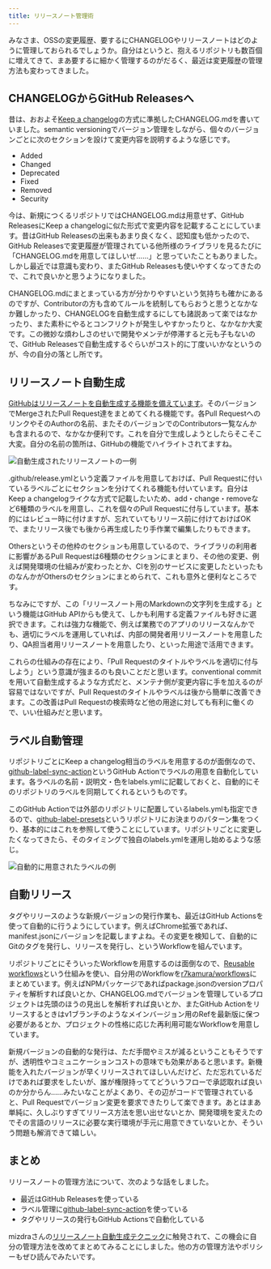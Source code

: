 ```yaml
---
title: リリースノート管理術
---
```

みなさま、OSSの変更履歴、要するにCHANGELOGやリリースノートはどのように管理しておられるでしょうか。自分はというと、抱えるリポジトリも数百個に増えてきて、まあ要するに細かく管理するのがだるく、最近は変更履歴の管理方法も変わってきました。

CHANGELOGからGitHub Releasesへ
---------------------------

昔は、おおよそ[Keep a changelog](https://keepachangelog.com/en/1.0.0/)の方式に準拠したCHANGELOG.mdを書いていました。semantic versioningでバージョン管理をしながら、個々のバージョンごとに次のセクションを設けて変更内容を説明するような感じです。

*   Added
*   Changed
*   Deprecated
*   Fixed
*   Removed
*   Security

今は、新規につくるリポジトリではCHANGELOG.mdは用意せず、GitHub ReleasesにKeep a changelogに似た形式で変更内容を記載することにしています。昔はGitHub Releasesの出来もあまり良くなく、認知度も低かったので、GitHub Releasesで変更履歴が管理されている他所様のライブラリを見るたびに「CHANGELOG.mdを用意してほしいぜ……」と思っていたこともありました。しかし最近では意識も変わり、またGitHub Releasesも使いやすくなってきたので、これで良いかと思うようになりました。

CHANGELOG.mdにまとまっている方が分かりやすいという気持ちも確かにあるのですが、Contributorの方も含めてルールを統制してもらおうと思うとなかなか難しかったり、CHANGELOGを自動生成するにしても諸説あって楽ではなかったり、また素朴にやるとコンフリクトが発生しやすかったりと、なかなか大変です。この微妙な煩わしさのせいで開発やメンテが停滞すると元も子もないので、GitHub Releasesで自動生成するぐらいがコスト的に丁度いいかなというのが、今の自分の落とし所です。

リリースノート自動生成
-----------

[GitHubはリリースノートを自動生成する機能を備えています](https://docs.github.com/en//repositories/releasing-projects-on-github/automatically-generated-release-notes)。そのバージョンでMergeされたPull Request達をまとめてくれる機能です。各Pull RequestへのリンクやそのAuthorの名前、またそのバージョンでのContributors一覧なんかも含まれるので、なかなか便利です。これを自分で生成しようとしたらそこそこ大変。自分の名前の箇所は、GitHubの機能でハイライトされてますね。

![](https://lh3.googleusercontent.com/docs/ADP-6oH19bf_Ks2RIBDlt4xPLExZi2qh2_mW5wWnw6WYjmE3hYWxNMOnebKk_9ISZwYc6sGwM6FrF-mabEggO6_T0SlUXH90MMhfW6W-FSxruz6XhVTFOQZtPo-jghSgcX_DFjSwaP-KGcoZLvNnrdvguHHYyvAZQUZVrKyfyjgkyjQ_E4DG_oLkC-gUPiY55BJaQMA46dii81pj2T13PEgLVOr4eCBcE-r82PBL4XZDnPCbGQl9RuPJwpvNe7_i1WbHPhyU2yMMQn1L_sHG6Ef7eZv_jhrpArs64J_La8hq6S3IAT52IcOVcNrfbl_boyImPwtO3kSA8Jl_d7eCm20leACrFztL0s2R2fVNRMB7Yp17px0BAZ6txfHSOXucKRhPOIDAHMPu54jI_vdXKB9C7DE1zos7aUCFHoPHADCjSYNByj07i7RBRDTCR9ovgXAzZcIQ-uILGl5Uzs8YEXcbQS4SxJp6NRgzB8zjSaUakWpGLDICcJnpZ1CzwpbZPCxxIzpC0qSmEtpLpZBUbQpZMOMlM8QOniyQyMfN3sgtK8Rxk0puP-IqkZQM2JwQnYSMwvfSinFdCbg8F8tWyecT1aKLiF9x6VuUkD55jCsLziB61y1t30KYlg5WMqedAMzx1us0TrTE7yWqzZz58lqmr0fLQ9ho8fz9-KMXGd_g-skxYrrQdG7etayhiIbLB0C3gRu_hiV6PPOfWxQuSFvXPW-Sin58OyflA1-1laECqTwAQhBNxaPGz0n7SItRx-mxMWZx4txw6aaBEKyFfrGkKo1uj3lOyYPI03oypcDwzSHdkVbzI4A5kuj4spS4fgAnbobh8iFppmDFHPEZip5dbXIZEOwpr8pUY3kaczvwCwGj4KDqdxK-EY0kcvOjnSV6F97z9iR75UTZi3n7oLWkxx5m8GXhXWAFFw28Uojy66TkC7bkwJB52h6WM4i9Dj8xn2xu7kPyQ30t3xtGRgcJm7fsvWztTtZN572RZ3ZRE2G82X12fdH-83igh_4HXhx728WenxVl_a7lSPuQ14BjSgMww2rJvfIaA8FblUgjIn_Y_Zy2pzXKwFWOkrFvKK0ol2hB51ZuPVAG65UR7Gsw3zGObCoG1zQU1U3eIHxnOeK_H8JEfjzJ0rHbn6mq8cVQtfLy7dYCRgK9qH1Mu4Jvf4Iq4wewz7jvXEPG6Mh0HGsmJsLGjTP6b7gBKHsSPxLSRYTRMuTVj3asgU2Eh0gUKcef7UAuzPGstZ9ZT8IGP4pUi6U0hg "自動生成されたリリースノートの一例")

.github/release.ymlという定義ファイルを用意しておけば、Pull Requestに付いているラベルごとにセクションを分けてくれる機能も付いています。自分はKeep a changelogライクな方式で記載したいため、add・change・removeなど6種類のラベルを用意し、これを個々のPull Requestに付与しています。基本的にはレビュー時に付けますが、忘れていてもリリース前に付けておけばOKで、またリリース後でも後から再生成したり手作業で編集したりもできます。

Othersというその他枠のセクションも用意しているので、ライブラリの利用者に影響があるPull Requestは6種類のセクションにまとまり、その他の変更、例えば開発環境の仕組みが変わったとか、CIを別のサービスに変更したといったものなんかがOthersのセクションにまとめられて、これも意外と便利なところです。

ちなみにですが、この「リリースノート用のMarkdownの文字列を生成する」という機能はGitHub APIからも使えて、しかも利用する定義ファイルも好きに選択できます。これは強力な機能で、例えば業務でのアプリのリリースなんかでも、適切にラベルを運用していれば、内部の開発者用リリースノートを用意したり、QA担当者用リリースノートを用意したり、といった用途で活用できます。

これらの仕組みの存在により、「Pull Requestのタイトルやラベルを適切に付与しよう」という意識が強まるのも良いことだと思います。conventional commitを用いて自動生成するような方式だと、メンテナ側が変更内容に手を加えるのが容易ではないですが、Pull Requestのタイトルやラベルは後から簡単に改善できます。この改善はPull Requestの検索時など他の用途に対しても有利に働くので、いい仕組みだと思います。

ラベル自動管理
-------

リポジトリごとにKeep a changelog相当のラベルを用意するのが面倒なので、[github-label-sync-action](https://github.com/r7kamura/github-label-sync-action)というGitHub Actionでラベルの用意を自動化しています。各ラベルの名前・説明文・色をlabels.ymlに記載しておくと、自動的にそのリポジトリのラベルを同期してくれるというものです。

このGitHub Actionでは外部のリポジトリに配置しているlabels.ymlも指定できるので、[github-label-presets](https://github.com/r7kamura/github-label-presets)というリポジトリにお決まりのパターン集をつくり、基本的にはこれを参照して使うことにしています。リポジトリごとに変更したくなってきたら、そのタイミングで独自のlabels.ymlを運用し始めるような感じ。

![](https://lh3.googleusercontent.com/docs/ADP-6oEBry4RxHWtsI4ir0ECR5ZnFFcSvJak7F0iGLEfr0cozqwGtU7NNaLUesw0mbHn1_dDtSj8dZi9-qbW63HCHQRnmfz0YLsZZRhMAN9JjZRhHOLPVFHfmZGbINaI6WUd6HtfxTqQkbF4j591nL8ek_RBHvDFJ_wp2heeTQB9fij1B9jqjL87BRBCaP6fYinLXRtJeU5ZZ6gZEonan4kuwm0BJ1XoYK3f-0XY8TjBcQr3L-a60JWcet5c3rcZwbP9_0crkAcy-0oRtIJo8BOWYSWNRUxNj2mi_1AhpFyvw0mxrtN1bBdDk8uyE0nUFQabWjmeVgSIocDJ6YaeSO0eQC573BELQGcgCjf9LwmxRSyQ9U0owIfrx8T40Beg_pBfKVesIfD-M50RMksFkmrRz-jQAIzZj0MfScFbMvdgM50U6BpeY8Xt4sKKWQON0hvO9PH1-sk85z2gLJz0CZo2u_JtlTX8RbnPR5W9tPebdButU-8YaNB1ruxw--QfBmoCoeBq70iqY64JHR9auO25WNm4i5_-tuOwmd5RaiaI3pC8YCha_4phNWpWbmYUmFMWRDNI41N8F9ZLO1gCcJgAuApRYEeOAesB2YALvHA0aD6eYpbMStKxS8qn707c9vRjNtISLenQZ4ssyhxPBU0bvT1PoI_WobWes2rmAkbpk7UcHtSVXZhWYS34fN1G3Cll7__lmhCCsu7nfBiaXSy2bi5hZUujakPCyqhAKquVD8OYESrse5-Hixfjj3gNCtq_zL5AF6KXG4n1ST_MRyZum-AtxcC-t5idFgLd7HzQPpgf_4aY_WRCP7rbmREo-MZh21IrJaSyz3FBhD4B2PnGhsEF2aV036LQ8quK5ssm_HcB4AvAX1Ew_S1urYoyydGrs40OKDtpqRGVqgf0tKA2bTZMfroOIgqf-d3A1o6O3VoCTctRcuh9BeLsIfaCQlXOmliO5hhkfV0I2Gxi6-4gXtHUHxUzFD-eWhZVOqn88IZEFqw-7vfDDJE0QX4_MboBUuVkWJWx8dVK0re13bH7kMI4nzjlIdkZVNhFDTfqwYp1VNiM67X0D73WT-R2pcFz6OovVLkGGuAb9TJHBBzfnHVvscgOnoScE9UhvVEJWqoxzgxwnIOUIRpVHU5ZVbvgDtMpKbdn86qEOfFch_I_3GH--VWanm9oi2wW5Ub5_vSb3c8Vkw3YSpdhj3Q6qIB5Dxf9qOctUDKz4BzetV0v0BRGFj-FKhbjQsdp2fSzx9U9dSS5pQ "自動的に用意されたラベルの例")

自動リリース
------

タグやリリースのような新規バージョンの発行作業も、最近はGitHub Actionsを使って自動的に行うようにしています。例えばChrome拡張であれば、manifest.jsonにバージョンを記載しますよね。その変更を検知して、自動的にGitのタグを発行し、リリースを発行し、というWorkflowを組んでいます。

リポジトリごとにそういったWorkflowを用意するのは面倒なので、[Reusable workflows](https://docs.github.com/en//actions/using-workflows/reusing-workflows)という仕組みを使い、自分用のWorkflowを[r7kamura/workflows](https://github.com/r7kamura/workflows)にまとめています。例えばNPMパッケージであればpackage.jsonのversionプロパティを解析すれば良いとか、CHANGELOG.mdでバージョンを管理しているプロジェクトは先頭のほうの見出しを解析すれば良いとか、またGitHub Actionをリリースするときはv1ブランチのようなメインバージョン用のRefを最新版に保つ必要があるとか、プロジェクトの性格に応じた再利用可能なWorkflowを用意しています。

新規バージョンの自動的な発行は、ただ手間やミスが減るということもそうですが、透明性やコミュニケーションコストの意味でも効果があると思います。新機能を入れたバージョンが早くリリースされてほしいんだけど、ただ忘れているだけであれば要求をしたいが、誰が権限持っててどういうフローで承認取れば良いのか分からん……みたいなことがよくあり、その辺がコードで管理されていると、Pull Requestでバージョン変更を要求できたりして楽できます。あとはまあ単純に、久しぶりすぎてリリース方法を思い出せないとか、開発環境を変えたのでその言語のリリースに必要な実行環境が手元に用意できていないとか、そういう問題も解消できて嬉しい。

まとめ
---

リリースノートの管理方法について、次のような話をしました。

*   最近はGitHub Releasesを使っている
*   ラベル管理に[github-label-sync-action](https://github.com/r7kamura/github-label-sync-action)を使っている
*   タグやリリースの発行もGitHub Actionsで自動化している

mizdraさんの[リリースノート自動生成テクニック](https://www.mizdra.net/entry/2022/07/08/181825)に触発されて、この機会に自分の管理方法を改めてまとめてみることにしました。他の方の管理方法やポリシーもぜひ読んでみたいです。
